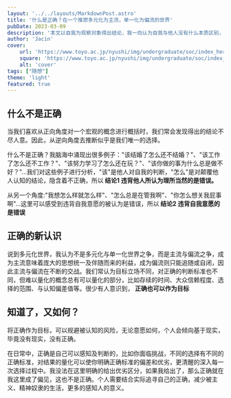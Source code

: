 ```yaml
---
layout: '../../layouts/MarkdownPost.astro'
title: '什么是正确？在一个推崇多元化为主流，单一化为偏流的世界'
pubDate: 2023-03-09
description: '本文以自我为观察对象得出结论，我一向认为自我与他人没有什么本质区别，因此研究自我，也是在研究众生'
author: 'Jacin'
cover:
    url: 'https://www.toyo.ac.jp/nyushi/img/undergraduate/soc/index_hero_01.jpg'
    square: 'https://www.toyo.ac.jp/nyushi/img/undergraduate/soc/index_hero_01.jpg'
    alt: 'cover'
tags: ["随想"] 
theme: 'light'
featured: true
---
```


## 什么不是正确
当我们喜欢从正向角度对一个宏观的概念进行概括时，我们常会发现得出的结论不尽人意。因此，从逆向角度去推断似乎是我们唯一的选择。

什么不是正确？我脑海中涌现出很多例子："该结婚了怎么还不结婚？"、"该工作了怎么还不工作？"、"该努力学习了怎么还在玩？"、"该你做的事为什么总是做不好？"...我们对这些例子进行分析，"该"是他人对自我的判断，"怎么"是对颠覆他人认知的结论，隐含着不正确，所以<b> 结论1 违背他人所认为理所当然的是错误。</b>

从另一个角度:"我想怎么样就怎么样"、"怎么总是在管我啊"、"你怎么想关我屁事啊"...这里可以感受到违背自我意愿的被认为是错误，所以<b> 结论2 违背自我意愿的是错误 </b>

## 正确的新认识
说到多元化世界，我认为不是多元化与单一化世界之争，而是主流与偏流之争，成为主流意味着庞大的思想统一及伴随而来的利益，成为偏流则只能追随或自闭，因此主流与偏流在不断的交战。我们常认为目标立场不同，对正确的判断标准也不同，但难以量化的概念总有可以量化的部分，比如存续的时间、大众信赖程度、选择的范围、与认知偏差值等。很少有人意识到，<b> 正确也可以作为目标 </b>

## 知道了，又如何？
将正确作为目标，可以规避被认知的风险，无论意愿如何，个人会倾向基于现实，毕竟没有现实，没有正确。

在日常中，正确是自己可以感知及判断的，比如你面临挑战，不同的选择有不同的正确标准，对结果的量化可以使你明确正确标准的偏差和优劣，更清醒的深入每一次选择过程中。我没法在这里明确的给出优劣区分，如果我给出了，那么正确就在我这里成了偏见，这也不是正确。个人需要结合实际追寻自己的正确，减少被主义、精神奴隶的生活，更多的感知人的意义。


